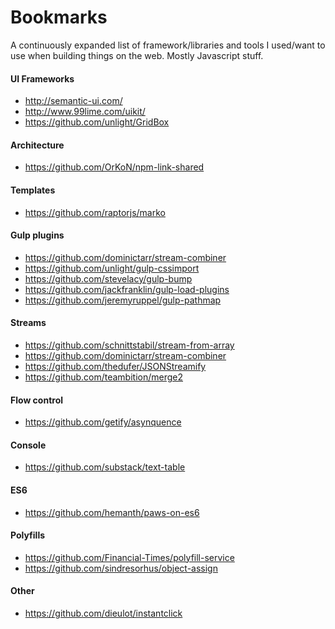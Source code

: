 Bookmarks
=========
A continuously expanded list of framework/libraries and tools I used/want to use when building things on the web. Mostly Javascript stuff.

#### UI Frameworks
- http://semantic-ui.com/
- http://www.99lime.com/uikit/
- https://github.com/unlight/GridBox


#### Architecture
- https://github.com/OrKoN/npm-link-shared

#### Templates
- https://github.com/raptorjs/marko

#### Gulp plugins
- https://github.com/dominictarr/stream-combiner
- https://github.com/unlight/gulp-cssimport
- https://github.com/stevelacy/gulp-bump
- https://github.com/jackfranklin/gulp-load-plugins
- https://github.com/jeremyruppel/gulp-pathmap

#### Streams
- https://github.com/schnittstabil/stream-from-array
- https://github.com/dominictarr/stream-combiner
- https://github.com/thedufer/JSONStreamify
- https://github.com/teambition/merge2

#### Flow control
- https://github.com/getify/asynquence

#### Console
- https://github.com/substack/text-table

#### ES6
- https://github.com/hemanth/paws-on-es6

#### Polyfills
- https://github.com/Financial-Times/polyfill-service
- https://github.com/sindresorhus/object-assign

#### Other
- https://github.com/dieulot/instantclick
